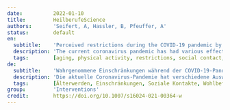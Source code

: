 ```yaml
---
date:          2022-01-10
title:         HeilberufeScience
authors:       'Seifert, A, Hassler, B, Pfeuffer, A'
status:        default
en:
  subtitle:    'Perceived restrictions during the COVID-19 pandemic by older persons in Switzerland'
  description: 'The current coronavirus pandemic has had various effects on older people’s everyday lives. Within the framework of pandemic-related protective measures, people over 65 years of age in particular were asked to stay away from public places and avoid direct physical contact. This paper examines how the pandemic affected the feelings of people over 50 years of age with regard to the limited daily supply of everyday things, outdoor physical activity and social contact. In May and June 2020, telephone interviews were conducted with 1011 people aged 50 years and over living in Switzerland. The average respondent age was 65 years and 53% of the respondents were women. The results show that the respondents hardly felt any negative changes in their supply of everyday things or outdoor activity; however, 43% of those surveyed stated that during the pandemic, with its associated protective measures, they more often felt that they were unable to spend enough time with people they cared about. The multivariate results show that education played a role in the respondents’ evaluation of everyday life considered in the interviews. This study identifies older people’s feelings about possible everyday restrictions and should stimulate discussion in practical gerontological work to better consider older people’s subjective perceptions.'
  tags:        [aging, physical activity, restrictions, social contact, well-being]
de:
  subtitle:    'Wahrgenommene Einschränkungen während der COVID-19-Pandemie bei älteren Personen in der Schweiz'
  description: 'Die aktuelle Coronavirus-Pandemie hat verschiedene Auswirkungen auf den Alltag älterer Menschen. Im Rahmen der pandemiebedingten Schutzmaßnahmen wurden vor allem Menschen über 65 Jahren aufgefordert, sich von öffentlichen Plätzen fernzuhalten und direkten Körperkontakt zu vermeiden. In diesem Beitrag wird untersucht, wie sich die Pandemie auf das Empfinden der über 50-Jährigen in Bezug auf die eingeschränkte Versorgung mit alltäglichen Dingen, körperliche Aktivität im Freien und soziale Kontakte auswirkte. Im Mai und Juni 2020 wurden 1011 in der Schweiz lebende Personen im Alter von 50 Jahren und älter telefonisch befragt. Das Durchschnittsalter der Befragten lag bei 65 Jahren und 53 % der Befragten waren Frauen. Die Ergebnisse zeigen, dass die Befragten kaum negative Veränderungen in der Versorgung mit alltäglichen Dingen oder Aktivitäten im Freien verspürten. 43 % der Befragten gaben jedoch an, dass sie während der Pandemie und den damit verbundenen Schutzmassnahmen häufiger das Gefühl hatten, nicht genügend Zeit mit Menschen verbringen zu können, die ihnen wichtig sind. Die multivariaten Ergebnisse zeigen, dass die Bildung eine Rolle bei der Bewertung des Alltags durch die Befragten spielte. Die Studie zeigt auf, wie ältere Menschen mögliche Einschränkungen im Alltag empfinden und sollte die Diskussion in der praktischen gerontologischen Arbeit anregen, die subjektiven Wahrnehmungen älterer Menschen besser zu berücksichtigen.' 
  tags:        [Älterwerden, Einschränkungen, Soziale Kontakte, Wohlbefinden, Körperliche Aktivität]
group:         'Interventions'
credit:        https://doi.org/10.1007/s16024-021-00364-w
---
```

